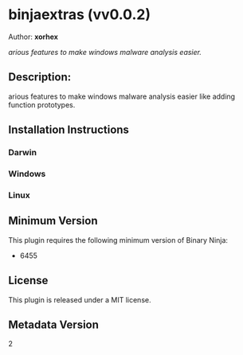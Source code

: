# binjaextras (vv0.0.2)
Author: **xorhex**

_arious features to make windows malware analysis easier._

## Description:

arious features to make windows malware analysis easier like adding function prototypes.


## Installation Instructions

### Darwin



### Windows



### Linux



## Minimum Version

This plugin requires the following minimum version of Binary Ninja:

* 6455


## License

This plugin is released under a MIT license.
## Metadata Version

2
